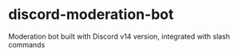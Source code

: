 # discord-moderation-bot
Moderation bot built with Discord v14 version, integrated with slash commands
